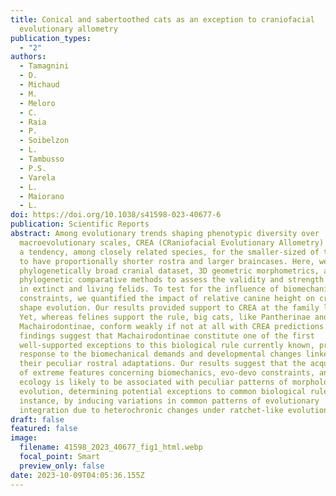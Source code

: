 ```yaml
---
title: Conical and sabertoothed cats as an exception to craniofacial
  evolutionary allometry
publication_types:
  - "2"
authors:
  - Tamagnini
  - D.
  - Michaud
  - M.
  - Meloro
  - C.
  - Raia
  - P.
  - Soibelzon
  - L.
  - Tambusso
  - P.S.
  - Varela
  - L.
  - Maiorano
  - L.
doi: https://doi.org/10.1038/s41598-023-40677-6
publication: Scientific Reports
abstract: Among evolutionary trends shaping phenotypic diversity over
  macroevolutionary scales, CREA (CRaniofacial Evolutionary Allometry) describes
  a tendency, among closely related species, for the smaller-sized of the group
  to have proportionally shorter rostra and larger braincases. Here, we used a
  phylogenetically broad cranial dataset, 3D geometric morphometrics, and
  phylogenetic comparative methods to assess the validity and strength of CREA
  in extinct and living felids. To test for the influence of biomechanical
  constraints, we quantified the impact of relative canine height on cranial
  shape evolution. Our results provided support to CREA at the family level.
  Yet, whereas felines support the rule, big cats, like Pantherinae and
  Machairodontinae, conform weakly if not at all with CREA predictions. Our
  findings suggest that Machairodontinae constitute one of the first
  well-supported exceptions to this biological rule currently known, probably in
  response to the biomechanical demands and developmental changes linked with
  their peculiar rostral adaptations. Our results suggest that the acquisition
  of extreme features concerning biomechanics, evo-devo constraints, and/or
  ecology is likely to be associated with peculiar patterns of morphological
  evolution, determining potential exceptions to common biological rules, for
  instance, by inducing variations in common patterns of evolutionary
  integration due to heterochronic changes under ratchet-like evolution.
draft: false
featured: false
image:
  filename: 41598_2023_40677_fig1_html.webp
  focal_point: Smart
  preview_only: false
date: 2023-10-09T04:05:36.155Z
---
```

